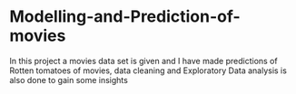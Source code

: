 # Modelling-and-Prediction-of-movies
In this project a movies data set is given and I have made predictions of Rotten tomatoes of movies, data cleaning and Exploratory Data analysis is also done to gain some insights
